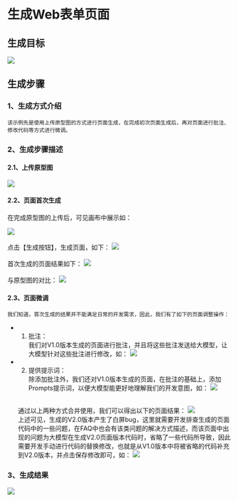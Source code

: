 # 生成Web表单页面

## 生成目标

![](./assets/examples/Web/表单1.jpeg)

## 生成步骤

### 1、生成方式介绍
    该示例先是使用上传原型图的方式进行页面生成，在完成初次页面生成后，再对页面进行批注、修改代码等方式进行微调。
### 2、生成步骤描述
#### 2.1、上传原型图
![](./assets/examples/Web/webform-1.gif)
#### 2.2、页面首次生成
在完成原型图的上传后，可见画布中展示如：<br>

![](./assets/examples/Web/webform-2.png)
<br><br>
点击【生成按钮】，生成页面，如下：
![](./assets/examples/Web/webform-3.gif)
<br><br>
首次生成的页面结果如下：
![](./assets/examples/Web/webform-4.png)
<br><br>
与原型图的对比：
![](./assets/examples/Web/webform-5.png)

#### 2.3、页面微调
    我们知道，首次生成的结果并不能满足日常的开发需求，因此，我们有了如下的页面调整操作：
* 1. 批注：
    <br>我们对V1.0版本生成的页面进行批注，并且将这些批注发送给大模型，让大模型针对这些批注进行修改，如：
    ![](./assets/examples/Web/webform-6.gif)
* 2. 提供提示词：
    <br>除添加批注外，我们还对V1.0版本生成的页面，在批注的基础上，添加Prompts提示词，以便大模型能更好地理解我们的开发意图，如：
    ![](./assets/examples/Web/webform-7.gif)

    <br>通过以上两种方式合并使用，我们可以得出以下的页面结果：
    ![](./assets/examples/Web/webform-8.gif)
    <br>
    上述可见，生成的V2.0版本产生了白屏bug，这里就需要开发排查生成的页面代码中的一些问题，在FAQ中也会有该类问题的解决方式描述，而该页面中出现的问题为大模型在生成V2.0页面版本代码时，省略了一些代码所导致，因此需要开发手动进行代码的替换修改，也就是从V1.0版本中将被省略的代码补充到V2.0版本，并点击保存修改即可，如：
    ![](./assets/examples/Web/webform-9.gif)
### 3、生成结果
![](./assets/examples/Web/webform-10.jpg)
